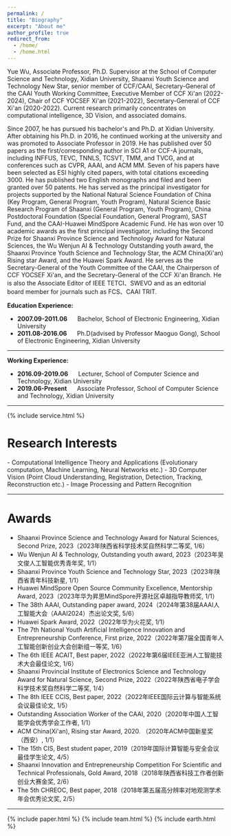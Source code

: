 ```yaml
---
permalink: /
title: "Biography"
excerpt: "About me"
author_profile: true
redirect_from: 
  - /home/
  - /home.html
---
```


Yue Wu, Associate Professor, Ph.D. Supervisor at the School of Computer Science and Technology, Xidian University, Shaanxi Youth Science and Technology New Star, senior member of CCF/CAAI, Secretary-General of the CAAI Youth Working Committee, Executive Member of CCF Xi'an (2022-2024), Chair of CCF YOCSEF Xi'an (2021-2022), Secretary-General of CCF Xi'an (2020-2022). Current research primarily concentrates on computational intelligence, 3D Vision, and associated domains.

Since 2007, he has pursued his bachelor's and Ph.D. at Xidian University. After obtaining his Ph.D. in 2016, he continued working at the university and was promoted to Associate Professor in 2019. He has published over 50 papers as the first/corresponding author in SCI A1 or CCF-A journals, including INFFUS, TEVC, TNNLS, TCSVT, TMM, and TVCG, and at conferences such as CVPR, AAAI, and ACM MM. Seven of his papers have been selected as ESI highly cited papers, with total citations exceeding 3000. He has published two English monographs and filed and been granted over 50 patents. He has served as the principal investigator for projects supported by the National Natural Science Foundation of China (Key Program, General Program, Youth Program), Natural Science Basic Research Program of Shaanxi (General Program, Youth Program), China Postdoctoral Foundation (Special Foundation, General Program), SAST Fund, and the CAAI-Huawei MindSpore Academic Fund. He has won over 10 academic awards as the first principal investigator, including the Second Prize for Shaanxi Province Science and Technology Award for Natural Sciences, the Wu Wenjun AI & Technology Outstanding youth award, the Shaanxi Province Youth Science and Technology Star, the ACM China(Xi'an) Rising star Award, and the Huawei Spark Award. He serves as the Secretary-General of the Youth Committee of the CAAI, the Chairperson of CCF YOCSEF Xi'an, and the Secretary-General of the CCF Xi'an Branch. He is also the Associate Editor of IEEE TETCI、SWEVO and as an editorial board member for journals such as FCS、CAAI TRIT.

<p><b>Education Experience:</b></p>
<ul>
<li>
  <b>2007.09-2011.06</b> &nbsp;&nbsp;&nbsp;&nbsp; Bachelor, School of Electronic Engineering, Xidian University
</li>
<li>
  <b>2011.08-2016.06</b> &nbsp;&nbsp;&nbsp;&nbsp; Ph.D(advised by Professor Maoguo Gong), School of Electronic Engineering, Xidian University
</li>
</ul>
<hr>

<p><b>Working Experience:</b></p>
<ul>
  <li>
  <b>2016.09-2019.06</b> &nbsp;&nbsp;&nbsp;&nbsp; Lecturer, School of Computer Science and Technology, Xidian University
</li>
<li>
  <b>2019.06-Present</b> &nbsp;&nbsp;&nbsp;&nbsp; Associate Professor, School of Computer Science and Technology, Xidian University
</li>
</ul>
<hr>
  
{% include service.html %} 

<h1 id="ResearchInterests">Research Interests</h1>
- Computational Intelligence Theory and Applications (Evolutionary computation, Machine Learning, Neural Networks etc.)
- 3D Computer Vision (Point Cloud Understanding, Registration, Detection, Tracking, Reconstruction etc.)
- Image Processing and Pattern Recognition
<hr>

<h1 id="Awards">Awards</h1>

- Shaanxi Province Science and Technology Award for Natural Sciences, Second Prize, 2023（2023年陕西省科学技术奖自然科学二等奖, 1/6）
- Wu Wenjun AI & Technology, Outstanding youth award, 2023（2023年吴文俊人工智能优秀青年奖, 1/1）
- Shaanxi Province Youth Science and Technology Star, 2023（2023年陕西省青年科技新星, 1/1）
- Huawei MindSpore Open Source Community Excellence, Mentorship Award, 2023（2023年华为昇思MindSpore开源社区卓越指导教师奖, 1/1）
- The 38th AAAI, Outstanding paper award, 2024（2024年第38届AAAI人工智能大会（AAAI2024）杰出论文奖, 5/6）
- Huawei Spark Award, 2022（2022年华为火花奖, 1/1）
- The 7th National Youth Artificial Intelligence Innovation and Entrepreneurship Conference, First prize, 2022（2022年第7届全国青年人工智能创新创业大会创新组一等奖, 1/6）
- The 6th IEEE ACAIT, Best paper, 2022（2022年第6届IEEE亚洲人工智能技术大会最佳论文, 1/6）
- Shaanxi Provincial Institute of Electronics Science and Technology Award for Natural Science, Second Prize, 2022（2022年陕西省电子学会科学技术奖自然科学二等奖, 1/4）
- The 8th IEEE CCIS, Best paper, 2022（2022年IEEE国际云计算与智能系统会议最佳论文, 1/5）
- Outstanding Association Worker of the CAAI, 2020（2020年中国人工智能学会优秀学会工作者, 1/1）
- ACM China(Xi'an), Rising star Award, 2020. （2020年ACM中国新星奖（西安）, 1/1）
- The 15th CIS, Best student paper, 2019（2019年国际计算智能与安全会议最佳学生论文, 4/5）
- Shaanxi Innovation and Entrepreneurship Competition For Scientific and Technical Professionals, Gold Award, 2018（2018年陕西省科技工作者创新创业大赛金奖, 2/6）
- The 5th CHREOC, Best paper, 2018（2018年第五届高分辨率对地观测学术年会优秀论文奖, 2/5）

<hr>

{% include paper.html %} 
{% include team.html %} 
{% include earth.html %} 
